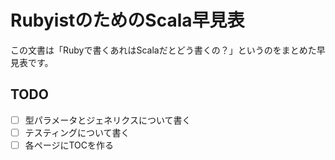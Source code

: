 RubyistのためのScala早見表
====

この文書は「Rubyで書くあれはScalaだとどう書くの？」というのをまとめた早見表です。

TODO
----

- [ ] 型パラメータとジェネリクスについて書く
- [ ] テスティングについて書く
- [ ] 各ページにTOCを作る
